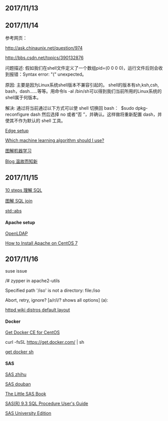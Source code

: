 ## 2017/11/13

## 2017/11/14

参考网页：

http://ask.chinaunix.net/question/974

http://bbs.csdn.net/topics/390132876

问题描述:
假如我们在shell文件定义了一个数组pid=(0 0 0 0)，运行文件后则会收到报错：Syntax error: "(" unexpected。

原因:
主要是因为Linux系统shell版本不兼容引起的。 shell的版本有sh,ksh,csh, bash，dash……等等。用命令ls -al /bin/sh可以得到我们当前所用的Linux系统的shell属于何版本。
     
解决:
通过将当前通过以下方式可以使 shell 切换回 bash：
 $sudo dpkg-reconfigure dash
然后选择 no 或者“否 ”，并确认。这样做将重新配置 dash，并使其不作为默认的 shell 工具。

[Edge setup](https://microsoftedgetips.microsoft.com/zh-cn/?source=updatefirstrunrs3)

[Which machine learning algorithm should I use?](https://blogs.sas.com/content/subconsciousmusings/2017/04/12/machine-learning-algorithm-use/)

[图解机器学习](http://blog.jobbole.com/112779/)

[Blog 温故而知新](http://blog.jobbole.com/112161/)

## 2017/11/15

[10 steps 理解 SQL](http://blog.jobbole.com/55086/)

[图解 SQL join](http://blog.jobbole.com/40443/)

[std::abs](http://www.cplusplus.com/reference/cmath/abs/)

#### Apache setup

[OpenLDAP](http://www.openldap.org/)

[How to Install Apache on CentOS 7](https://www.liquidweb.com/kb/how-to-install-apache-on-centos-7/)

## 2017/11/16

suse issue

/# zypper in apache2-utils

Specified path '/iso' is not a directory: file:/iso

Abort, retry, ignore? [a/r/i/? shows all options] (a):  

[httpd wiki distros default layout](https://wiki.apache.org/httpd/DistrosDefaultLayout)

#### Docker

[Get Docker CE for CentOS](https://docs.docker.com/engine/installation/linux/docker-ce/centos/)

curl -fsSL https://get.docker.com/ | sh

[get docker sh](https://get.docker.com/)

#### SAS

[SAS zhihu](https://www.zhihu.com/question/28303405)

[SAS douban](https://www.douban.com/note/260179263/)

[The Little SAS Book](https://book.douban.com/subject/19993871/)

[SAS(R) 9.3 SQL Procedure User's Guide](http://support.sas.com/documentation/cdl/en/sqlproc/63043/HTML/default/viewer.htm#titlepage.htm)

[SAS University Edition](https://www.sas.com/en_us/software/university-edition/download-software.html)
